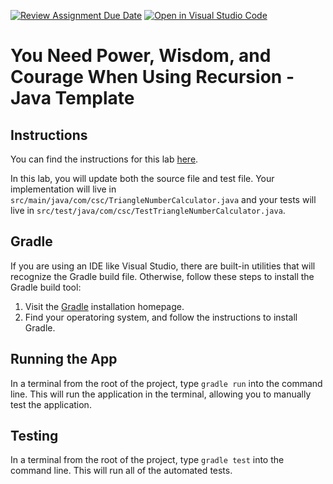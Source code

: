 [![Review Assignment Due Date](https://classroom.github.com/assets/deadline-readme-button-22041afd0340ce965d47ae6ef1cefeee28c7c493a6346c4f15d667ab976d596c.svg)](https://classroom.github.com/a/w5ct8KHa)
[![Open in Visual Studio Code](https://classroom.github.com/assets/open-in-vscode-2e0aaae1b6195c2367325f4f02e2d04e9abb55f0b24a779b69b11b9e10269abc.svg)](https://classroom.github.com/online_ide?assignment_repo_id=16655732&assignment_repo_type=AssignmentRepo)
# You Need Power, Wisdom, and Courage When Using Recursion - Java Template

## Instructions

You can find the instructions for this lab [here](https://cyrusvandrevala.com/teaching/csc/214/labs/you-need-power-wisdom-and-courage-when-using-recursion.html).

In this lab, you will update both the source file and test file. Your implementation will live in `src/main/java/com/csc/TriangleNumberCalculator.java` and your tests will live in `src/test/java/com/csc/TestTriangleNumberCalculator.java`.

## Gradle

If you are using an IDE like Visual Studio, there are built-in utilities that will recognize the Gradle build file. Otherwise, follow these steps to install the Gradle build tool:

1. Visit the [Gradle](https://gradle.org/install/) installation homepage.
2. Find your operatoring system, and follow the instructions to install Gradle.

## Running the App

In a terminal from the root of the project, type `gradle run` into the command line. This will run the application in the terminal, allowing you to manually test the application.

## Testing

In a terminal from the root of the project, type `gradle test` into the command line. This will run all of the automated tests.
